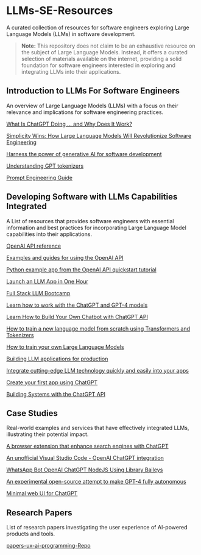 # LLMs-SE-Resources

A curated collection of resources for software engineers exploring Large Language Models (LLMs) in software development.

> **Note:** This repository does not claim to be an exhaustive resource on the subject of Large Language Models. Instead, it offers a curated selection of materials available on the internet, providing a solid foundation for software engineers interested in exploring and integrating LLMs into their applications.

## Introduction to LLMs For Software Engineers

An overview of Large Language Models (LLMs) with a focus on their relevance and implications for software engineering practices.

[What Is ChatGPT Doing … and Why Does It Work?](https://writings.stephenwolfram.com/2023/02/what-is-chatgpt-doing-and-why-does-it-work/)

[Simplicity Wins: How Large Language Models Will Revolutionize Software Engineering](https://blog.blackhc.net/2022/12/llm_software_engineering/)

[Harness the power of generative AI for software development](https://github.com/readme/guides/coding-generative-ai)

[Understanding GPT tokenizers](https://simonwillison.net/2023/Jun/8/gpt-tokenizers/)

[Prompt Engineering Guide](https://www.promptingguide.ai/)

## Developing Software with LLMs Capabilities Integrated

A List of resources that provides software engineers with essential information and best practices for incorporating Large Language Model capabilities into their applications. 

[OpenAI API reference](https://platform.openai.com/docs/api-reference/introduction)

[Examples and guides for using the OpenAI API](https://github.com/openai/openai-cookbook)

[Python example app from the OpenAI API quickstart tutorial](https://github.com/openai/openai-quickstart-python)

[Launch an LLM App in One Hour](https://youtu.be/twHxmU9OxDU)

[Full Stack LLM Bootcamp](https://fullstackdeeplearning.com/llm-bootcamp/)

[Learn how to work with the ChatGPT and GPT-4 models](https://learn.microsoft.com/en-us/azure/cognitive-services/openai/how-to/chatgpt?pivots=programming-language-chat-completions)

[Learn How to Build Your Own Chatbot with ChatGPT API](https://medium.com/@rohan.chikorde/learn-how-to-build-your-own-chatbot-with-chatgpt-api-520ec8dbb202)

[How to train a new language model from scratch using Transformers and Tokenizers](https://huggingface.co/blog/how-to-train)

[How to train your own Large Language Models](https://blog.replit.com/llm-training)

[Building LLM applications for production](https://huyenchip.com/2023/04/11/llm-engineering.html)

[Integrate cutting-edge LLM technology quickly and easily into your apps](https://github.com/microsoft/semantic-kernel)

[Create your first app using ChatGPT](https://genez.io/blog/create-your-first-app-using-chatgpt/)

[Building Systems with the ChatGPT API](https://www.deeplearning.ai/short-courses/building-systems-with-chatgpt/)

## Case Studies

Real-world examples and services that have effectively integrated LLMs, illustrating their potential impact.

[A browser extension that enhance search engines with ChatGPT](https://github.com/wong2/chatgpt-google-extension)

[An unofficial Visual Studio Code - OpenAI ChatGPT integration](https://github.com/gencay/vscode-chatgpt)

[WhatsApp Bot OpenAI ChatGPT NodeJS Using Library Baileys](https://github.com/Sansekai/Wa-OpenAI)

[An experimental open-source attempt to make GPT-4 fully autonomous](https://github.com/Significant-Gravitas/Auto-GPT)

[Minimal web UI for ChatGPT](https://github.com/anse-app/chatgpt-demo)

## Research Papers 

List of research papers investigating the user experience of AI-powered products and tools.

[papers-ux-ai-programming-Repo](https://github.com/AZHenley/papers-ux-ai-programming)

